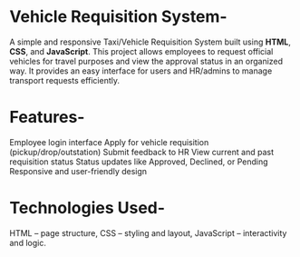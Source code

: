 # Vehicle Requisition System-

A simple and responsive Taxi/Vehicle Requisition System built using **HTML**, **CSS**, and **JavaScript**.
This project allows employees to request official vehicles for travel purposes and view the approval status in an organized way. It provides an easy interface for users and HR/admins to manage transport requests efficiently.


# Features-

Employee login interface
Apply for vehicle requisition (pickup/drop/outstation)
Submit feedback to HR
View current and past requisition status
Status updates like Approved, Declined, or Pending
Responsive and user-friendly design

# Technologies Used-

HTML – page structure,
CSS – styling and layout,
JavaScript – interactivity and logic.
